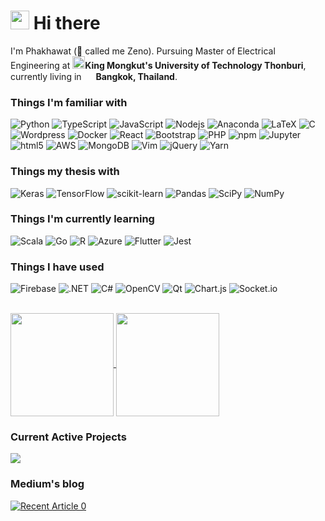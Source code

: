 <h1><img src="https://emojis.slackmojis.com/emojis/images/1531849430/4246/blob-sunglasses.gif?1531849430" width="30"/> Hi there</h1>


<p>I'm Phakhawat (👋 called me Zeno). Pursuing Master of Electrical Engineering at
  <b><img src="https://cdn.zipeventapp.com/images/organization/1CE076A3-3300-4C2A-A5A3-BBC72B39A8ED/logo.png" width="20"/>King Mongkut's University
  of Technology Thonburi</b>, currently living in <img src="https://cdn-icons-png.flaticon.com/512/197/197452.png" width="15"/> 
  <b>Bangkok, Thailand</b>.</p>
<h3>Things I'm familiar with</h3>
<p>
  <img alt="Python" src="https://img.shields.io/badge/python-3670A0?style=flat-square&logo=python&logoColor=white" />
  <img alt="TypeScript" src="https://img.shields.io/badge/-TypeScript-007ACC?style=flat-square&logo=typescript&logoColor=white" />
  <img alt="JavaScript" src="https://img.shields.io/badge/javascript-%23323330.svg?style=flat-square&logo=javascript&logoColor=%23F7DF1E" />
  <img alt="Nodejs" src="https://img.shields.io/badge/-Nodejs-43853d?style=flat-square&logo=Node.js&logoColor=white" />
  <img alt="Anaconda" src="https://img.shields.io/badge/Anaconda-%2344A833.svg?style=flat-square&logo=anaconda&logoColor=white" />
  <img alt="LaTeX" src="https://img.shields.io/badge/latex-%23008080.svg?style=flat-square&logo=latex&logoColor=white" />
  <img alt="C" src="https://img.shields.io/badge/c-%2300599C.svg?style=flat-square&logo=c&logoColor=white" />
  <img alt="Wordpress" src="https://img.shields.io/badge/WordPress-%23117AC9.svg?style=flat-square&logo=WordPress&logoColor=white" />
  <img alt="Docker" src="https://img.shields.io/badge/-Docker-46a2f1?style=flat-square&logo=docker&logoColor=white" />
  <img alt="React" src="https://img.shields.io/badge/-React-45b8d8?style=flat-square&logo=react&logoColor=white" />
  <img alt="Bootstrap" src="https://img.shields.io/badge/bootstrap-%23563D7C.svg?style=flat-square&logo=bootstrap&logoColor=white" />
  <img alt="PHP" src="https://img.shields.io/badge/php-%23777BB4.svg?style=flat-square&logo=php&logoColor=white" />
  <img alt="npm" src="https://img.shields.io/badge/-NPM-CB3837?style=flat-square&logo=npm&logoColor=white" />
  <img alt="Jupyter" src="https://img.shields.io/badge/jupyter-%23FA0F00.svg?style=flat-square&logo=jupyter&logoColor=white" />
  <img alt="html5" src="https://img.shields.io/badge/-HTML5-E34F26?style=flat-square&logo=html5&logoColor=white" />
  <img alt="AWS" src="https://img.shields.io/badge/AWS-%23FF9900.svg?style=flat-square&logo=amazon-aws&logoColor=white" />
  <img alt="MongoDB" src="https://img.shields.io/badge/-MongoDB-13aa52?style=flat-square&logo=mongodb&logoColor=white" />
  <img alt="Vim" src="https://img.shields.io/badge/VIM-%2311AB00.svg?style=flat-square&logo=vim&logoColor=white" />
  <img alt="jQuery" src="https://img.shields.io/badge/jquery-%230769AD.svg?style=flat-square&logo=jquery&logoColor=white" />
  <img alt="Yarn" src="https://img.shields.io/badge/yarn-%232C8EBB.svg?style=flat-square&logo=yarn&logoColor=white" />
</p>

<h3>Things my thesis with</h3>
<p>
  <img alt="Keras" src="https://img.shields.io/badge/Keras-%23D00000.svg?style=flat-square&logo=Keras&logoColor=white" />
  <img alt="TensorFlow" src="https://img.shields.io/badge/TensorFlow-%23FF6F00.svg?style=flat-square&logo=TensorFlow&logoColor=white" />
  <img alt="scikit-learn" src="https://img.shields.io/badge/scikit--learn-%23F7931E.svg?style=flat-square&logo=scikit-learn&logoColor=white" />
  <img alt="Pandas" src="https://img.shields.io/badge/pandas-%23150458.svg?style=flat-square&logo=pandas&logoColor=white" />
  <img alt="SciPy" src="https://img.shields.io/badge/SciPy-%230C55A5.svg?style=flat-square&logo=scipy&logoColor=%white" />
  <img alt="NumPy" src="https://img.shields.io/badge/numpy-%23013243.svg?style=flat-square&logo=numpy&logoColor=white" />
</p>

<h3>Things I'm currently learning</h3>
<p>
  <img alt="Scala" src="https://img.shields.io/badge/Scala-DC322F?style=flat-square&logo=scala&logoColor=white" />
  <img alt="Go" src="https://img.shields.io/badge/go-%2300ADD8.svg?style=flat-square&logo=go&logoColor=white" />
  <img alt="R" src="https://img.shields.io/badge/r-%23276DC3.svg?style=flat-square&logo=r&logoColor=white" />
  <img alt="Azure" src="https://img.shields.io/badge/azure-%230072C6.svg?style=flat-square&logo=microsoftazure&logoColor=white" />
  <img alt="Flutter" src="https://img.shields.io/badge/Flutter-%2302569B.svg?style=flat-square&logo=Flutter&logoColor=white" />
  <img alt="Jest" src="https://img.shields.io/badge/Jest-323330?style=flat-square&logo=Jest&logoColor=white" />
</p>

<h3>Things I have used</h3>
<p>
  <img alt="Firebase" src="https://img.shields.io/badge/firebase-%23039BE5.svg?style=flat-square&logo=firebase" />
  <img alt=".NET" src="https://img.shields.io/badge/.NET-5C2D91?style=flat-square&logo=.net&logoColor=white" />
  <img alt="C#" src="https://img.shields.io/badge/c%23-%23239120.svg?style=flat-square&logo=c-sharp&logoColor=white" />
  <img alt="OpenCV" src="https://img.shields.io/badge/opencv-%23white.svg?style=flat-square&logo=opencv&logoColor=white" />
  <img alt="Qt" src="https://img.shields.io/badge/Qt-%23217346.svg?style=flat-square&logo=Qt&logoColor=white" />
  <img alt="Chart.js" src="https://img.shields.io/badge/chart.js-F5788D.svg?style=flat-square&logo=chart.js&logoColor=white" />
  <img alt="Socket.io" src="https://img.shields.io/badge/Socket.io-black?style=flat-square&logo=socket.io&badgeColor=010101" />
</p>

<p>
  <br>
  <a href="https://github.com/phakhawatchu">
  <img align="center" src="https://github-readme-stats.vercel.app/api?username=phakhawatchu&show_icons=true&count_private=true" height="165" />
</a>
<a href="https://github.com/phakhawatchu">
  <img align="center" src="https://github-readme-stats.vercel.app/api/top-langs/?username=phakhawatchu&layout=compact" height="165" />
</a>
</p>

<h3>Current Active Projects</h3>
<p>
<a href="https://github.com/phakhawatchu/bitkub-node">
  <img align="center" src="https://github-readme-stats.vercel.app/api/pin/?username=phakhawatchu&repo=bitkub-node&show_owner=true" />
</a>
</p>

<h3>Medium's blog</h3>
<p>
 <a target="_blank" href="https://github-readme-medium-recent-article.vercel.app/medium/@phakhawatchu/0"><img src="https://github-readme-medium-recent-article.vercel.app/medium/@phakhawatchu/0" alt="Recent Article 0"> 
</p>

<!-- <p>
  <br>
<a href="https://github.com/phakhawatchu">
  <img align="center" src="https://github-readme-streak-stats.herokuapp.com/?user=phakhawatchu" height="165" />
</a>
</p> -->

<!--
**phakhawatchu/phakhawatchu** is a ✨ _special_ ✨ repository because its `README.md` (this file) appears on your GitHub profile.

Here are some ideas to get you started:

- 🔭 I’m currently working on ...
- 🌱 I’m currently learning ...
- 👯 I’m looking to collaborate on ...
- 🤔 I’m looking for help with ...
- 💬 Ask me about ...
- 📫 How to reach me: ...
- 😄 Pronouns: ...
- ⚡ Fun fact: ...
-->
